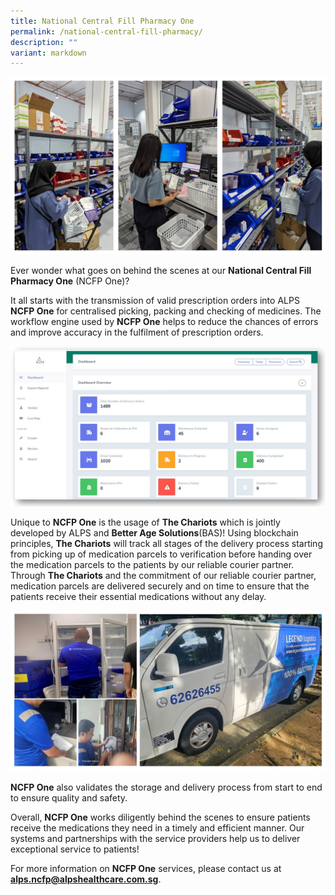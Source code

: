 ```yaml
---
title: National Central Fill Pharmacy One
permalink: /national-central-fill-pharmacy/
description: ""
variant: markdown
---
```

![](/images/alps_ncfp_teammates_2024_mar_05.jpg)

Ever wonder what goes on behind the scenes at our **National Central Fill Pharmacy One** (NCFP One)? 

It all starts with the transmission of valid prescription orders into ALPS **NCFP One** for centralised picking, packing and checking of medicines. The workflow engine used by **NCFP One** helps to reduce the chances of errors and improve accuracy in the fulfilment of prescription orders.

![](/images/alps_ncfp_dashboard_2024_mar_05.jpg)

Unique to **NCFP One** is the usage of **The Chariots** which is jointly developed by ALPS and **Better Age Solutions**(BAS)! Using blockchain principles, **The Chariots** will track all stages of the delivery process starting from picking up of medication parcels to verification before handing over the medication parcels to the patients by our reliable courier partner. Through **The Chariots** and the commitment of our reliable courier partner, medication parcels are delivered securely and on time to ensure that the patients receive their essential medications without any delay.

![](/images/alps_ncfp_delivery_2024_mar_05.jpg)

**NCFP One** also validates the storage and delivery process from start to end to ensure quality and safety. 

Overall, **NCFP One** works diligently behind the scenes to ensure patients receive the medications they need in a timely and efficient manner. Our systems and partnerships with the service providers help us to deliver exceptional service to patients!

For more information on **NCFP One** services, please contact us at **[alps.ncfp@alpshealthcare.com.sg](alps.ncfp@alpshealthcare.com.sg)**.